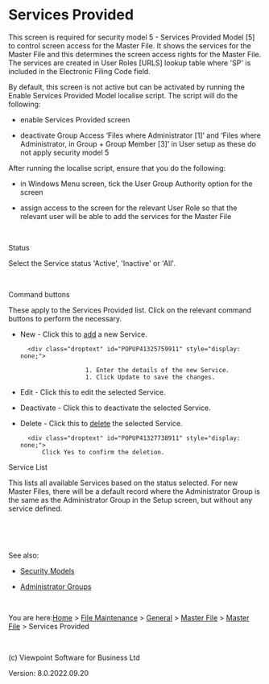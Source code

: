 




# Services Provided
This screen is required for security model 5 - Services Provided Model 
 [5] to control screen access for the Master File. It shows the services 
 for the Master File and this determines the screen access rights for the 
 Master File. The services are created in User Roles [URLS] lookup table 
 where 'SP' is included in the Electronic Filing Code field. 

By default, this screen is not active but can be activated by running 
 the Enable Services Provided Model localise script. The script will do 
 the following:

	

- enable Services Provided screen

	

- deactivate Group Access ‘Files where Administrator [1]’ and 
    	 ‘Files where Administrator, in Group + Group Member [3]’ in User setup 
    	 as these do not apply security model 5

After running the localise script, ensure that you do the following: 
 

	

- in Windows Menu screen, tick the User Group Authority option 
    	 for the screen

	

- assign access to the screen for the relevant User Role so that 
    	 the relevant user will be able to add the services for the Master 
    	 File

&nbsp;

Status

Select the Service status 'Active', 'Inactive' or 'All'. 

&nbsp;

Command buttons

These apply to the Services Provided list. Click on the relevant command 
 buttons to perform the necessary.

	

- <span class="hcp2">New</span> - Click this to 
    	 [add](javascript:TextPopup(this)) 
    	 a new Service.
    
    	<div class="droptext" id="POPUP41325759911" style="display: none;">
    		
        			    1. Enter the details of the new Service.
        			    1. Click Update to save the changes.
        		
     </div>

	

- <span class="hcp2">Edit</span> - Click this to 
    	 edit the selected Service.

	

- <span class="hcp2">Deactivate </span>- Click this 
    	 to deactivate the selected Service.

	

- <span class="hcp2">Delete</span> - Click this 
    	 to [delete](javascript:TextPopup(this)) 
    	 the selected Service.
    
    	<div class="droptext" id="POPUP41327738911" style="display: none;">
    		Click Yes to confirm the deletion.
     </div>

Service List

This lists all available Services based on the status selected. For 
 new Master Files, there will be a default record where the Administrator 
 Group is the same as the Administrator Group in the Setup screen, but 
 without any service defined.

&nbsp;

&nbsp;

See also:

	

- [Security Models](file:///c:/temp/0457b882-c844-4314-8878-ce1a9c2207bd/Configuration/Security_Models.htm)

	

- [Administrator 
    	 Groups](file:///c:/temp/0457b882-c844-4314-8878-ce1a9c2207bd/Configuration/Administrator_Groups.htm)


 
&nbsp;

You are here:[Home](file:///c:/temp/0457b882-c844-4314-8878-ce1a9c2207bd/input/Copyright_Notice.htm) &gt; [File Maintenance](file:///c:/temp/0457b882-c844-4314-8878-ce1a9c2207bd/input/File_Maintenance_screen.htm) &gt; [General](file:///c:/temp/0457b882-c844-4314-8878-ce1a9c2207bd/input/Overview.htm#642b3b9347ca42c9b00b820c00c373fa=1) &gt; [Master File](file:///c:/temp/0457b882-c844-4314-8878-ce1a9c2207bd/input/MF_-_Setup.htm) &gt; [Master File](file:///c:/temp/0457b882-c844-4314-8878-ce1a9c2207bd/input/MF_-_Setup.htm) &gt; Services Provided
 
&nbsp;
 
(c) Viewpoint Software for 
 Business Ltd
 
Version: 8.0.2022.09.20




